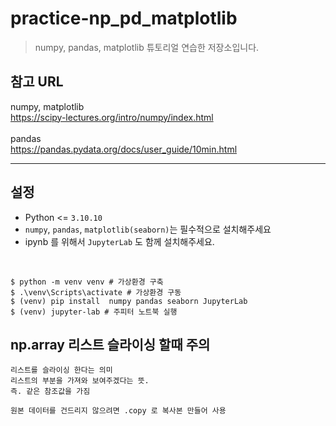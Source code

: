 # practice-np_pd_matplotlib
> numpy, pandas, matplotlib 튜토리얼 연습한 저장소입니다.

## 참고 URL
numpy, matplotlib
<br>
<https://scipy-lectures.org/intro/numpy/index.html>
<br><br>
pandas
<br>
<https://pandas.pydata.org/docs/user_guide/10min.html>
<br/>

<hr>

## 설정
* Python <= `3.10.10`
* `numpy`, `pandas`, `matplotlib(seaborn)`는 필수적으로 설치해주세요
* ipynb 를 위해서 `JupyterLab` 도 함께 설치해주세요.

<br>

```shell
$ python -m venv venv # 가상환경 구축
$ .\venv\Scripts\activate # 가상환경 구동
$ (venv) pip install  numpy pandas seaborn JupyterLab
$ (venv) jupyter-lab # 주피터 노트북 실행
```

## np.array 리스트 슬라이싱 할때 주의
    리스트를 슬라이싱 한다는 의미
    리스트의 부분을 가져와 보여주겠다는 뜻.
    즉. 같은 참조값을 가짐

    원본 데이터를 건드리지 않으려면 .copy 로 복사본 만들어 사용




    
